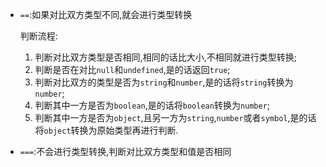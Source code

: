 - `==`:如果对比双方类型不同,就会进行类型转换

  判断流程:

  1. 判断对比双方类型是否相同,相同的话比大小,不相同就进行类型转换;
  2. 判断是否在对比`null`和`undefined`,是的话返回`true`;
  3. 判断对比双方的类型是否为`string`和`number`,是的话将`string`转换为`number`;
  4. 判断其中一方是否为`boolean`,是的话将`boolean`转换为`number`;
  5. 判断其中一方是否为`object`,且另一方为`string`,`number`或者`symbol`,是的话将`object`转换为原始类型再进行判断.

- `===`:不会进行类型转换,判断对比双方类型和值是否相同